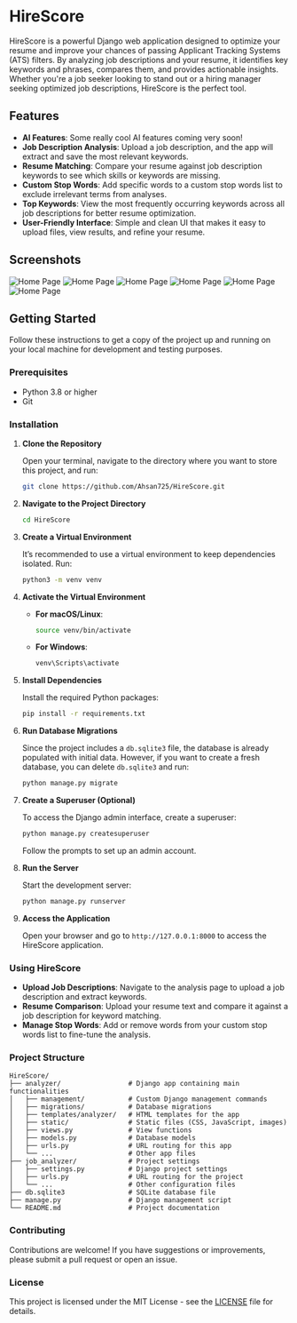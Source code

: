 # HireScore

HireScore is a powerful Django web application designed to optimize your resume and improve your chances of passing Applicant Tracking Systems (ATS) filters. By analyzing job descriptions and your resume, it identifies key keywords and phrases, compares them, and provides actionable insights. Whether you're a job seeker looking to stand out or a hiring manager seeking optimized job descriptions, HireScore is the perfect tool.

## Features

- **AI Features**: Some really cool AI features coming very soon!
- **Job Description Analysis**: Upload a job description, and the app will extract and save the most relevant keywords.
- **Resume Matching**: Compare your resume against job description keywords to see which skills or keywords are missing.
- **Custom Stop Words**: Add specific words to a custom stop words list to exclude irrelevant terms from analyses.
- **Top Keywords**: View the most frequently occurring keywords across all job descriptions for better resume optimization.
- **User-Friendly Interface**: Simple and clean UI that makes it easy to upload files, view results, and refine your resume.

## Screenshots

![Home Page](/gitassets/1.png)
![Home Page](/gitassets/2.png)
![Home Page](/gitassets/3.png)
![Home Page](/gitassets/4.png)
![Home Page](/gitassets/5.png)
![Home Page](/gitassets/6.png)

## Getting Started

Follow these instructions to get a copy of the project up and running on your local machine for development and testing purposes.

### Prerequisites

- Python 3.8 or higher
- Git

### Installation

1. **Clone the Repository**

   Open your terminal, navigate to the directory where you want to store this project, and run:

   ```bash
   git clone https://github.com/Ahsan725/HireScore.git
   ```

2. **Navigate to the Project Directory**

   ```bash
   cd HireScore
   ```

3. **Create a Virtual Environment**

   It’s recommended to use a virtual environment to keep dependencies isolated. Run:

   ```bash
   python3 -m venv venv
   ```

4. **Activate the Virtual Environment**

   - **For macOS/Linux**:

     ```bash
     source venv/bin/activate
     ```

   - **For Windows**:

     ```bash
     venv\Scripts\activate
     ```

5. **Install Dependencies**

   Install the required Python packages:

   ```bash
   pip install -r requirements.txt
   ```

6. **Run Database Migrations**

   Since the project includes a `db.sqlite3` file, the database is already populated with initial data. However, if you want to create a fresh database, you can delete `db.sqlite3` and run:

   ```bash
   python manage.py migrate
   ```

7. **Create a Superuser (Optional)**

   To access the Django admin interface, create a superuser:

   ```bash
   python manage.py createsuperuser
   ```

   Follow the prompts to set up an admin account.

8. **Run the Server**

   Start the development server:

   ```bash
   python manage.py runserver
   ```

9. **Access the Application**

   Open your browser and go to `http://127.0.0.1:8000` to access the HireScore application.

### Using HireScore

- **Upload Job Descriptions**: Navigate to the analysis page to upload a job description and extract keywords.
- **Resume Comparison**: Upload your resume text and compare it against a job description for keyword matching.
- **Manage Stop Words**: Add or remove words from your custom stop words list to fine-tune the analysis.

### Project Structure

```
HireScore/
├── analyzer/                 # Django app containing main functionalities
│   ├── management/           # Custom Django management commands
│   ├── migrations/           # Database migrations
│   ├── templates/analyzer/   # HTML templates for the app
│   ├── static/               # Static files (CSS, JavaScript, images)
│   ├── views.py              # View functions
│   ├── models.py             # Database models
│   ├── urls.py               # URL routing for this app
│   └── ...                   # Other app files
├── job_analyzer/             # Project settings
│   ├── settings.py           # Django project settings
│   ├── urls.py               # URL routing for the project
│   └── ...                   # Other configuration files
├── db.sqlite3                # SQLite database file
├── manage.py                 # Django management script
└── README.md                 # Project documentation
```

### Contributing

Contributions are welcome! If you have suggestions or improvements, please submit a pull request or open an issue.

### License

This project is licensed under the MIT License - see the [LICENSE](LICENSE) file for details.
